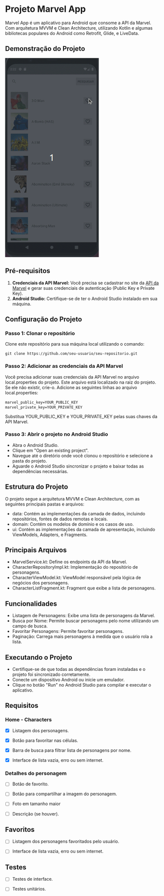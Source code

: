 # Projeto Marvel App

Marvel App é um aplicativo para Android que consome a API da Marvel.
Com arquitetura MVVM e Clean Architecture, utilizando Kotlin e algumas bibliotecas populares do Android como Retrofit, Glide, e LiveData.

## Demonstração do Projeto

![Demonstração do Projeto](./assests/marvelApp.gif)

## Pré-requisitos

1. **Credenciais da API Marvel:** Você precisa se cadastrar no site da [API da Marvel](https://developer.marvel.com/) e gerar suas credenciais de autenticação (Public Key e Private Key).
2. **Android Studio:** Certifique-se de ter o Android Studio instalado em sua máquina.

## Configuração do Projeto

### Passo 1: Clonar o repositório

Clone este repositório para sua máquina local utilizando o comando:

```
git clone https://github.com/seu-usuario/seu-repositorio.git
```

### Passo 2: Adicionar as credenciais da API Marvel

Você precisa adicionar suas credenciais da API Marvel no arquivo local.properties do projeto. Este arquivo está localizado na raiz do projeto. Se ele não existir, crie-o. Adicione as seguintes linhas ao arquivo local.properties:

```
marvel_public_key=YOUR_PUBLIC_KEY
marvel_private_key=YOUR_PRIVATE_KEY
```

Substitua YOUR_PUBLIC_KEY e YOUR_PRIVATE_KEY pelas suas chaves da API Marvel.

### Passo 3: Abrir o projeto no Android Studio

- Abra o Android Studio.
- Clique em "Open an existing project".
- Navegue até o diretório onde você clonou o repositório e selecione a pasta do projeto.
- Aguarde o Android Studio sincronizar o projeto e baixar todas as dependências necessárias.

## Estrutura do Projeto

O projeto segue a arquitetura MVVM e Clean Architecture, com as seguintes principais pastas e arquivos:

- data: Contém as implementações da camada de dados, incluindo repositórios, fontes de dados remotas e locais.
- domain: Contém os modelos de domínio e os casos de uso.
- ui: Contém as implementações da camada de apresentação, incluindo ViewModels, Adapters, e Fragments.

## Principais Arquivos

- MarvelService.kt: Define os endpoints da API da Marvel.
- CharacterRepositoryImpl.kt: Implementação do repositório de personagens.
- CharacterViewModel.kt: ViewModel responsável pela lógica de negócios dos personagens.
- CharacterListFragment.kt: Fragment que exibe a lista de personagens.

## Funcionalidades

- Listagem de Personagens: Exibe uma lista de personagens da Marvel.
- Busca por Nome: Permite buscar personagens pelo nome utilizando um campo de busca.
- Favoritar Personagens: Permite favoritar personagens.
- Paginação: Carrega mais personagens à medida que o usuário rola a lista.

## Executando o Projeto
- Certifique-se de que todas as dependências foram instaladas e o projeto foi sincronizado corretamente.
- Conecte um dispositivo Android ou inicie um emulador.
- Clique no botão "Run" no Android Studio para compilar e executar o aplicativo.

## Requisitos

### Home - Characters
- [x] Listagem dos personagens.

- [x] Botão para favoritar nas células.

- [x] Barra de busca para filtrar lista de personagens por nome.

- [x] Interface de lista vazia, erro ou sem internet.

### Detalhes do personagem
- [ ] Botão de favorito.

- [ ] Botão para compartilhar a imagem do personagem.

- [ ] Foto em tamanho maior

- [ ] Descrição (se houver).

## Favoritos
- [ ] Listagem dos personagens favoritados pelo usuário.

- [ ] Interface de lista vazia, erro ou sem internet.

## Testes
- [ ] Testes de interface.

- [ ] Testes unitários.